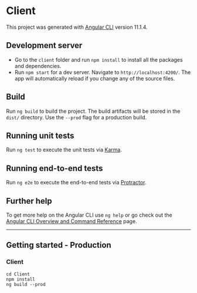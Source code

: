 # Client

This project was generated with [Angular CLI](https://github.com/angular/angular-cli) version 11.1.4.

## Development server

- Go to the `client` folder and run `npm install` to install all the packages and dependencies.
- Run `npm start` for a dev server. Navigate to `http://localhost:4200/`. The app will automatically reload if you change any of the source files.

## Build

Run `ng build` to build the project. The build artifacts will be stored in the `dist/` directory. Use the `--prod` flag for a production build.

## Running unit tests

Run `ng test` to execute the unit tests via [Karma](https://karma-runner.github.io).

## Running end-to-end tests

Run `ng e2e` to execute the end-to-end tests via [Protractor](http://www.protractortest.org/).

## Further help

To get more help on the Angular CLI use `ng help` or go check out the [Angular CLI Overview and Command Reference](https://angular.io/cli) page.


---

## Getting started -  Production

### Client

```
cd Client
npm install
ng build --prod
```